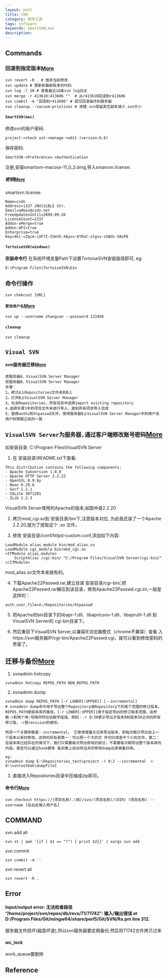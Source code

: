 ```yaml
---
layout: post
title: SVN
category: 软件工具
tags: software
keywords: SmartSVN,mac
description: 
---
```


## Commands


### 回滚到指定版本[More](https://www.jianshu.com/p/4391cbc78962)

```
svn revert -R . # 放弃当前修改
svn update # 更新到最新版本的代码
svn log -l 10 # 查看最近10条svn log日志
svn merge -r 413610:413606 ""  # 从r413610回滚到r413606
svn commit -m "回滚到r413606" # 提交回滚操作到服务器
svn cleanup --vacuum-pristines # 清理.svn保留真空副本减少.svn大小
```

#### `SmartSVN(mac)`

修改svn的账户密码:

```
project->check out->manage->edit (version:6.6)
```

保存密码:

```
SmartSVN->Preferences->Authentication 
```

注册,安装smartsvn-macosx-11_0_3.dmg,导入smarsvn.license:

##### 密钥[More](https://www.cnblogs.com/wanghzh/p/9633952.html)

smartsvn.license:
```
Name=csdn  
Address=1337 iNViSiBLE Str.  
Email=admin@csdn.net  
FreeUpdatesUntil=2099-09-26  
LicenseCount=1337  
Addon-xMerge=true  
Addon-API=true  
Enterprise=true  
Key=4kl-<Zqcm-iUF7I-IVmYG-XAyvv-KYRoC-xlgsv-sSBds-VAnP6
```

#### `TortoiseSVN(windows)`
**安装命令行**
在系统环境变量Path下设置TortoiseSVN安装路径即可,
eg:

```
D:\Program Files\TortoiseSVN\bin
```

## `命令行操作`

```
svn chekcout [URL]
```


#### `更改用户名`[More](http://blog.sina.com.cn/s/blog_916e0cff01013k93.html)

```
svn up --username zhangsan --password 123456
```
#### `cleanup`

```
svn cleanup
```

## `Visual SVN`

#### svn服务器迁移[More](http://blog.sina.com.cn/s/blog_9569be7b0100z33w.html)

```
原服务器A，VisualSVN Server Manager
现服务器B，VisualSVN Server Manager
步骤：
1。拷贝A上Repositories文件夹到B上
2。打开B上VisualSVN Server Manager
3。右击Repositories，所有任务中选择import existing repository
4.选择步骤1中的项目文件夹进行导入，直到所有项目导入完成
5。替换authz和htpasswd文件，使得服务器B上VisualSVN Server Manager中的用户及用户权限跟之前的一致
```

## `VisualSVN Server为服务器,通过客户端修改账号密码`[More](http://www.lxway.com/544989596.htm)

如安装目录: C:\Program Files\VisualSVN Server
1. 在 安装目录\README.txt下查看:
```
This distribution contains the following components:
- Apache Subversion 1.8.0
- Apache HTTP Server 2.2.22
- OpenSSL 0.9.8y
- Neon 0.29.6
- Serf 1.2.1
- SQLite 3071201
- ZLib 1.2.3
```

VisualSVN Server使用的Apache的版本,如图中是2.2.20

2. 拷贝mod_cgi.so到 安装目录/bin下,注意版本对应, 为此我还装了一个Apache 2.2.20,就为了提取这个 .so 文件。

3. 修改 安装目录/conf/httpd-custom.conf,添加如下内容:

```
LoadModule alias_module bin/mod_alias.so
LoadModule cgi_module bin/mod_cgi.so
<IfModule alias_module>
    ScriptAlias /cgi-bin/ "C:/Program Files/VisualSVN Server/cgi-bin/"
</IfModule>
```

mod_alias.so文件本来就有的。


4. 下载Apache22Passwd.rar,建立目录 安装目录/cgi-bin/,把Apache22Passwd.rar解压到该目录，修改Apache22Passwd.cgi.ini,一般是这样的：

```
auth_user_file=X:/Repositories/htpasswd
```

5. 把Apache的bin目录下的libapr-1.dll、libapriconv-1.dll、libaprutil-1.dll 到 VisualSVN Server的 cgi-bin目录下。

6. 然后重启下VisualSVN Server,以兼容IE浏览器模式（chrome不兼容）查看 入https://svn服务器IP/cgi-bin/Apache22Passwd.cgi，就可以看到修改密码的界面了。


## 迁移与备份[More](https://www.cnblogs.com/pipi928/p/7448586.html)

1. svnadmin hotcopy

```
svnadmin hotcopy REPOS_PATH NEW_REPOS_PATH
```

2. svnadmin dump

```
svnadmin dump REPOS_PATH [-r LOWER[:UPPER]] [--incremental]
# svnadmin dump命令用于导出整个Repository或Repository下的某个范围的修订版本。REPOS_PATH是版本库的路径，[-r LOWER[:UPPER]]用于指定导出的修订版本范围，由参数-r和两个用:号隔开阿拉伯数字组成。例如：-r 0:50表示导出才版本0到版本50之间的所有修订版，-r是revision的缩写。

而另一个关键参数是--incremental。 它使用增量方式来导出版本，即每次都只导出自上一个版本以来的修改。这样的好处是第一：可以把一个大的文 件切分成若干个小的文件。第二：在版本库已经存在的情况下，我们只需要每次导出修改的部分，不需要每次都导出整个版本库的内容。甚至可以通过hook脚本 每天晚上自动将当天的修改dump出来做备份用。

eg:
svnadmin dump E:\Repositories_test\project -r 0:2 --incremental  > d:\svnrootbak\dumpfile1
```

3. 直接进入Repositories目录中压缩成zip即可。

#### 命令行[More](https://www.open.collab.net/scdocs/ddUsingSVN_command-line.html.zh-cn)

```
svn checkout https://(项目名称).(域)/svn/(项目名称)/(DIR) (项目名称) --username [在此处输入用户名]
```


## COMMAND


svn add all
```
svn st | awk '{if ( $1 == "?") { print $2}}' | xargs svn add
```

svn commit
```
svn commit -m ''
```


svn revert all
```
svn revert -R .
```

## Error


#### Input/output error: 无法检查路径 “/home/project/svn/repos/db/revs/71/71742”: 输入/输出错误 at D:/Program Files/Git/mingw64/share/perl5/Git/SVN/Ra.pm line 312.

服务器文件损坏(磁盘坏道),所以svn服务器要定期备份,然后将71742文件拷贝过来


#### wc_lock 

work_queue要删除

## Reference
